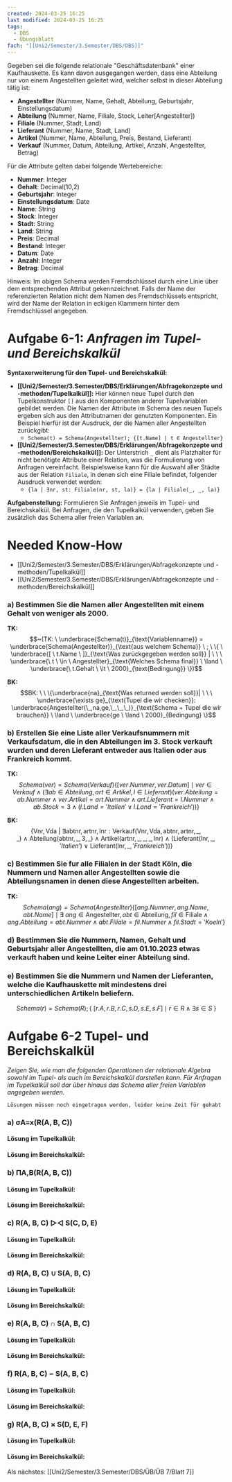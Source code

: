 ```yaml
---
created: 2024-03-25 16:25
last modified: 2024-03-25 16:25
tags:
  - DBS
  - Übungsblatt
fach: "[[Uni2/Semester/3.Semester/DBS/DBS]]"
---
```


Gegeben sei die folgende relationale "Geschäftsdatenbank" einer Kaufhauskette. Es kann davon ausgegangen werden, dass eine Abteilung nur von einem Angestellten geleitet wird, welcher selbst in dieser Abteilung tätig ist:

- **Angestellter** (Nummer, Name, Gehalt, Abteilung, Geburtsjahr, Einstellungsdatum)
- **Abteilung** (Nummer, Name, Filiale, Stock, Leiter\[Angestellter\])
- **Filiale** (Nummer, Stadt, Land)
- **Lieferant** (Nummer, Name, Stadt, Land)
- **Artikel** (Nummer, Name, Abteilung, Preis, Bestand, Lieferant)
- **Verkauf** (Nummer, Datum, Abteilung, Artikel, Anzahl, Angestellter, Betrag)

Für die Attribute gelten dabei folgende Wertebereiche:
- **Nummer**: Integer
- **Gehalt**: Decimal(10,2)
- **Geburtsjahr**: Integer
- **Einstellungsdatum**: Date
- **Name**: String
- **Stock**: Integer
- **Stadt**: String
- **Land**: String
- **Preis**: Decimal
- **Bestand**: Integer
- **Datum**: Date
- **Anzahl**: Integer
- **Betrag**: Decimal

Hinweis: Im obigen Schema werden Fremdschlüssel durch eine Linie über dem entsprechenden Attribut gekennzeichnet. Falls der Name der referenzierten Relation nicht dem Namen des Fremdschlüssels entspricht, wird der Name der Relation in eckigen Klammern hinter dem Fremdschlüssel angegeben.

# Aufgabe 6-1: *Anfragen im Tupel- und Bereichskalkül*

**Syntaxerweiterung für den Tupel- und Bereichskalkül:**
- **[[Uni2/Semester/3.Semester/DBS/Erklärungen/Abfragekonzepte und -methoden/Tupelkalkül]]:** Hier können neue Tupel durch den Tupelkonstruktor `[]` aus den Komponenten anderer Tupelvariablen gebildet werden. Die Namen der Attribute im Schema des neuen Tupels ergeben sich aus den Attributnamen der genutzten Komponenten. Ein Beispiel hierfür ist der Ausdruck, der die Namen aller Angestellten zurückgibt:
  - `Schema(t) = Schema(Angestellter); {[t.Name] | t ∈ Angestellter}`
- **[[Uni2/Semester/3.Semester/DBS/Erklärungen/Abfragekonzepte und -methoden/Bereichskalkül]]:** Der Unterstrich `_` dient als Platzhalter für nicht benötigte Attribute einer Relation, was die Formulierung von Anfragen vereinfacht. Beispielsweise kann für die Auswahl aller Städte aus der Relation `Filiale`, in denen sich eine Filiale befindet, folgender Ausdruck verwendet werden:
  - `{la | ∃nr, st: Filiale(nr, st, la)} = {la | Filiale(_, _, la)}`

**Aufgabenstellung:** Formulieren Sie Anfragen jeweils im Tupel- und Bereichskalkül. Bei Anfragen, die den Tupelkalkül verwenden, geben Sie zusätzlich das Schema aller freien Variablen an.

# Needed Know-How
- [[Uni2/Semester/3.Semester/DBS/Erklärungen/Abfragekonzepte und -methoden/Tupelkalkül]]
- [[Uni2/Semester/3.Semester/DBS/Erklärungen/Abfragekonzepte und -methoden/Bereichskalkül]]
### a) Bestimmen Sie die Namen aller Angestellten mit einem Gehalt von weniger als 2000.

**TK:**
$$~(TK: \  \underbrace{Schema(t)}_{\text{Variablenname}} = \underbrace{Schema(Angestellter)}_{\text{aus welchem Schema}} \ ; \  \{ \ \underbrace{[ \ t.Name \ ]}_{\text{Was zurückgegeben werden soll}} | \ \ \  \underbrace{\ t \ \in \ Angestellter}_{\text{Welches Schema final}} \ \land \ \underbrace{\ t.Gehalt \ \lt \ 2000}_{\text{Bedingung}} \})$$

**BK:**
$$BK: \ \ \{\underbrace{na}_{\text{Was returned werden soll}}| \ \ \ \underbrace{\exists ge}_{\text{Tupel die wir checken}}: \underbrace{Angestellter(\_,na,ge,\_,\_,\_)}_{\text{Schema + Tupel die wir brauchen}} \ \land \ \underbrace{ge \ \land \ 2000}_{Bedingung} \}$$

### b) Erstellen Sie eine Liste aller Verkaufsnummern mit Verkaufsdatum, die in den Abteilungen im 3. Stock verkauft wurden und deren Lieferant entweder aus Italien oder aus Frankreich kommt.


**TK:**
$$Schema(ver) = Schema(Verkauf) \{ [ver.Nummer, ver.Datum] \mid ver \in Verkauf \land (\exists ab \in Abteilung, art \in Artikel, l \in Lieferant) (ver.Abteilung = ab.Nummer \land ver.Artikel = art.Nummer \land art.Lieferant = l.Nummer \land ab.Stock = 3 \land (l.Land = 'Italien' \lor l.Land = 'Frankreich'))\}$$

**BK:**
$$\{ \text{Vnr}, \text{Vda} \ | \ \exists \text{abtnr}, \text{artnr}, \text{lnr} : \text{Verkauf}(\text{Vnr}, \text{Vda}, \text{abtnr}, \text{artnr}, \_, \_) \ \land \ \text{Abteilung}(\text{abtnr}, \_, 3, \_) \ \land \ \text{Artikel}(\text{artnr}, \_, \_, \_, \text{lnr}) \ \land \ (\text{Lieferant}(\text{lnr}, \_, 'Italien') \ \lor \ \text{Lieferant}(\text{lnr}, \_, 'Frankreich'))\}$$


### c) Bestimmen Sie fur alle Filialen in der Stadt Köln, die Nummern und Namen aller Angestellten sowie die Abteilungsnamen in denen diese Angestellten arbeiten.

**TK:**
$$Schema(ang)=Schema(Angestellter)\{ [ang.Nummer, ang.Name, abt.Name] \mid \exists \ ang \in \text{Angestellter} , abt \in \text{Abteilung} , fil \in \text{Filiale} \land ang.Abteilung = abt.Nummer \land abt.Filiale = fil.Nummer \land fil.Stadt = 'Koeln' \}$$


### d) Bestimmen Sie die Nummern, Namen, Gehalt und Geburtsjahr aller Angestellten, die am 01.10.2023 etwas verkauft haben und keine Leiter einer Abteilung sind.

### e) Bestimmen Sie die Nummern und Namen der Lieferanten, welche die Kaufhauskette mit mindestens drei unterschiedlichen Artikeln beliefern.

$$Schema(r) = Schema (R); \{\ [r.A,r.B,r.C,s.D,s.E,s.F] \mid r \in R \land \exists s \in S  \ \}$$


# Aufgabe 6-2 **Tupel- und Bereichskalkül**

*Zeigen Sie, wie man die folgenden Operationen der relationale Algebra sowohl im Tupel- als auch im Bereichskalkül darstellen kann. Für Anfragen im Tupelkalkül soll dar über hinaus das Schema aller freien Variablen angegeben werden.*

```text
Lösungen müssen noch eingetragen werden, leider keine Zeit für gehabt
```

### a) σA=x(R(A, B, C))
#### Lösung im Tupelkalkül:

#### Lösung im Bereichskalkül:

### b) ΠA,B(R(A, B, C))
#### Lösung im Tupelkalkül:

#### Lösung im Bereichskalkül:


### c) R(A, B, C) ▷◁ S(C, D, E)
#### Lösung im Tupelkalkül:

#### Lösung im Bereichskalkül:


### d) R(A, B, C) ∪ S(A, B, C)
#### Lösung im Tupelkalkül:

#### Lösung im Bereichskalkül:


### e) R(A, B, C) ∩ S(A, B, C)
#### Lösung im Tupelkalkül:

#### Lösung im Bereichskalkül:


### f) R(A, B, C) − S(A, B, C)

#### Lösung im Tupelkalkül:

#### Lösung im Bereichskalkül:

### g) R(A, B, C) × S(D, E, F)
#### Lösung im Tupelkalkül:

#### Lösung im Bereichskalkül:


Als nächstes: [[Uni2/Semester/3.Semester/DBS/ÜB/ÜB 7/Blatt 7]]